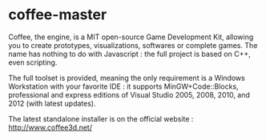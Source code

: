 coffee-master
==============

Coffee, the engine, is a MIT open-source Game Development Kit, allowing you to create prototypes, visualizations, softwares or complete games.
The name has nothing to do with Javascript : the full project is based on C++, even scripting.

The full toolset is provided, meaning the only requirement is a Windows Workstation with your favorite IDE :
it supports MinGW+Code::Blocks, professional and express editions of Visual Studio 2005, 2008, 2010, and 2012 (with latest updates).

The latest standalone installer is on the official website : http://www.coffee3d.net/

